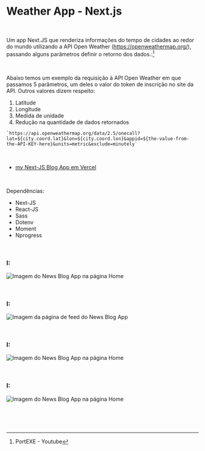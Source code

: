 # Weather App - Next.js
 

<br />

Um app Next.JS que renderiza informações do tempo de cidades ao redor do mundo utilizando a API Open Weather (https://openweathermap.org/), passando alguns parâmetros definir o retorno dos dados.:[^1]

<br />

Abaixo temos um exemplo da requisição à API Open Weather em que passamos 5 parâmetros, um deles o valor do token de inscrição no site da API. Outros valores dizem respeito:

1. Latitude 
2. Longitude
3. Medida de unidade
4. Redução na quantidade de dados retornados  


```
`https://api.openweathermap.org/data/2.5/onecall?lat=${city.coord.lat}&lon=${city.coord.lon}&appid=${the-value-from-the-API-KEY-here}&units=metric&exclude=minutely`
```


<br />


- [my Next-JS Blog App em Vercel]()


<br />

Dependências:

- Next-JS
- React-JS
- Sass
- Dotenv
- Moment
- Nprogress



<br />


### I:

![Imagem do News Blog App na página Home](/public/images/)


<br />


### I:

![Imagem da página de feed do News Blog App](/public/images/)


<br />


### I:

![Imagem do News Blog App na página Home](/public/images/)


<br />



### I:

![Imagem do News Blog App na página Home](/public/images/)




<br />

<br />
<br />


[^1]: PortEXE - Youtube 
